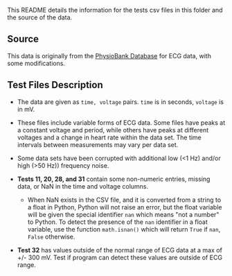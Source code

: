 This README details the information for the tests csv files in this folder and
the source of the data.

## Source
This data is originally from the [PhysioBank
Database](https://physionet.org/physiobank/database/#ecg) for ECG data, with 
some modifications.

## Test Files Description
* The data are given as `time, voltage` pairs.  `time` is in seconds, `voltage`
is in mV.
* These files include variable forms of ECG data. Some files have peaks at a
constant voltage and period, while others have peaks at different voltages and
a change in heart rate within the data set. The time intervals between
measurements may vary per data set.
* Some data sets have been corrupted with additional low (<1 Hz) and/or 
high (>50 Hz)) frequency noise.  
* **Tests 11, 20, 28, and 31** contain some non-numeric entries, missing data, 
or NaN in the time and voltage columns.  
  - When NaN exists in the CSV file, and it is converted from a string to
    a float in Python, Python will not raise an error, but the float variable
    will be given the special identifier `nan` which means "not a number" to 
    Python.  To detect the presence of the `nan` identifier in a float 
    variable, use the function `math.isnan()` which will return `True` if 
    `nan`, `False` otherwise.
      
 * **Test 32** has values outside of the normal range of ECG data at a max of 
 +/- 300 mV. Test if program can detect these values are outside of ECG range.
